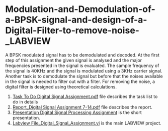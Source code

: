 # Modulation-and-Demodulation-of-a-BPSK-signal-and-design-of-a-Digital-Filter-to-remove-noise-_LABVIEW
 A BPSK modulated signal has to be demodulated and
decoded. At the first step of this assignment the given signal is analysed and the
major frequencies presented in the signal is evaluated. The sample frequency of the signal is 40KHz and the signal is
modulated using a 3KHz carrier signal. 
Another task is to demodulate the signal but before that the noises available in the signal is needed to filter out with a filter. For removing the noise, a digital filter
is designed using theoretical calculations. 


 1. [Task To Do Digital Signal Assignment.pdf](https://github.com/MdSaifulIslamSajol/Modulation-and-Demodulation-of-a-BPSK-signal-and-design-of-a-Digital-Filter-to-remove-noise-_LABVIEW/blob/06e72d75aa7f3072feaeb73b611331675d0112ed/Task%20To%20Do%20Digital%20Signal%20Assignment.pdf)
 file describes the task list to do in details  
 2. [Report_Digital Signal Assignment 7-14.pdf](https://github.com/MdSaifulIslamSajol/Modulation-and-Demodulation-of-a-BPSK-signal-and-design-of-a-Digital-Filter-to-remove-noise-_LABVIEW/blob/0d3886ba730dc323f697c88cb5446df496d82407/Report_Digital%20Signal%20Assignment%207-14.pdf) file describes the report.  
 3. [Presentation Digital Signal Processing Assignment](https://github.com/MdSaifulIslamSajol/Modulation-and-Demodulation-of-a-BPSK-signal-and-design-of-a-Digital-Filter-to-remove-noise-_LABVIEW/blob/dec92dbce6fb259caabe4e7f042557dfdf05bbf2/Presentation%20%20Digital%20Signal%20Processing%20Assignment.pdf) is the short presentation.
 4. [Labview File_Digital_Signal_Assignment.vi](https://github.com/MdSaifulIslamSajol/Modulation-and-Demodulation-of-a-BPSK-signal-and-design-of-a-Digital-Filter-to-remove-noise-_LABVIEW/blob/dec92dbce6fb259caabe4e7f042557dfdf05bbf2/Labview%20File_Digital_Signal_Assignment.vi) is the main LABVIEW project. 
